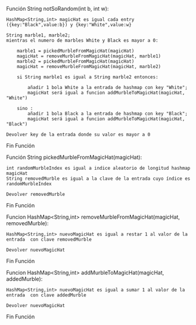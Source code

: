 <!-- 
Task
You are a magician. You're going to perform a trick.

You have b black marbles and w white marbles in your magic hat, and an infinite supply of black and white marbles that you can pull out of nowhere.

You ask your audience to repeatedly remove a pair of marbles from your hat and, for each pair removed, you add one marble to the hat according to the following rule, until there is only 1 marble left.

If the marbles of the pair that is removed are of the same color, you add a white marble to the hat. Otherwise, if one is black and one is white, you add a black marble.

Given the initial number of black and white marbles in your hat, your trick is to predict the color of the last marble.

Note: A magician may confuse your eyes, but not your mind ;-)

Input/Output
[input] integer b
Initial number of black marbles in the hat.

1 <= b <= 10^9

[input] integer w
Initial number of white marbles in the hat.

1 <= w <= 10^9

[output] a string
"Black" or "White" if you can safely predict the color of the last marble. If not, return "Unsure".


LINK: https://www.codewars.com/kata/58ad2e9c0e3c08126000003f/ -->

Función String notSoRandom(int b, int w):
	
	HashMap<String,int> magicHat es igual cada entry ({key:"Black",value:b}) y {key:"White",value:w}

    String marble1, marble2;
    mientras el numero de marbles White y Black es mayor a 0:

        marble1 = pickedMurbleFromMagicHat(magicHat)
        magicHat = removeMurbleFromMagicHat(magicHat, marble1)
        marble2 = pickedMurbleFromMagicHat(magicHat)
        magicHat = removeMurbleFromMagicHat(magicHat, marble2)

        si String marble1 es igual a String marble2 entonces:

            añadir 1 bola White a la entrada de hashmap con key "White";
            magicHat será igual a funcion addMurbleToMagicHat(magicHat, "White")

        sino :
            añadir 1 bola Black a la entrada de hashmap con key "Black";
            magicHat será igual a funcion addMurbleToMagicHat(magicHat, "Black")

    Devolver key de la entrada donde su valor es mayor a 0
	
Fin Función


Función String pickedMurbleFromMagicHat(magicHat):

    int randomMurbleIndex es igual a indice aleatorio de longitud hashmap magicHat
    String removedMurble es igual a la clave de la entrada cuyo índice es randomMurbleIndex

    Devolver removedMurble
Fin Función

Funcion HashMap<String,int> removeMurbleFromMagicHat(magicHat, removedMurble):

    HashMap<String,int> nuevoMagicHat es igual a restar 1 al valor de la entrada  con clave removedMurble

    Devolver nuevoMagicHat

Fin Función

Funcion HashMap<String,int> addMurbleToMagicHat(magicHat, addedMurble):

    HashMap<String,int> nuevoMagicHat es igual a sumar 1 al valor de la entrada  con clave addedMurble

    Devolver nuevoMagicHat

Fin Función